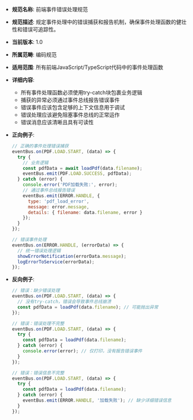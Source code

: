 - **规范名称**: 前端事件错误处理规范
- **规范描述**: 规定事件处理中的错误捕获和报告机制，确保事件处理函数的健壮性和错误可追踪性。
- **当前版本**: 1.0
- **所属范畴**: 编码规范
- **适用范围**: 所有前端JavaScript/TypeScript代码中的事件处理函数
- **详细内容**: 
  - 所有事件处理函数必须使用try-catch块包裹业务逻辑
  - 捕获的异常必须通过事件总线报告错误事件
  - 错误事件应该包含足够的上下文信息用于调试
  - 错误处理应该避免阻塞事件总线的正常运作
  - 错误消息应该清晰且具有可读性

- **正向例子**:
  ```javascript
  // 正确的事件处理错误捕获
  eventBus.on(PDF.LOAD.START, (data) => {
    try {
      // 业务逻辑
      const pdfData = await loadPdf(data.filename);
      eventBus.emit(PDF.LOAD.SUCCESS, pdfData);
    } catch (error) {
      console.error('PDF加载失败:', error);
      // 通过事件总线报告错误
      eventBus.emit(ERROR.HANDLE, {
        type: 'pdf_load_error',
        message: error.message,
        details: { filename: data.filename, error }
      });
    }
  });

  // 错误事件处理
  eventBus.on(ERROR.HANDLE, (errorData) => {
    // 统一错误处理逻辑
    showErrorNotification(errorData.message);
    logErrorToService(errorData);
  });
  ```

- **反向例子**:
  ```javascript
  // 错误：缺少错误处理
  eventBus.on(PDF.LOAD.START, (data) => {
    // 没有try-catch，错误会导致事件总线崩溃
    const pdfData = loadPdf(data.filename); // 可能抛出异常
  });

  // 错误：错误处理不完整
  eventBus.on(PDF.LOAD.START, (data) => {
    try {
      const pdfData = loadPdf(data.filename);
    } catch (error) {
      console.error(error); // 仅打印，没有报告错误事件
    }
  });

  // 错误：错误信息不完整
  eventBus.on(PDF.LOAD.START, (data) => {
    try {
      const pdfData = loadPdf(data.filename);
    } catch (error) {
      eventBus.emit(ERROR.HANDLE, '加载失败'); // 缺少详细错误信息
    }
  });